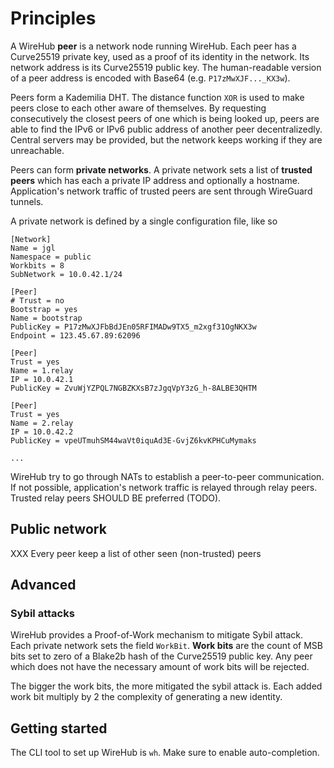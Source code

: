 # Principles

A WireHub **peer** is a network node running WireHub. Each peer has a Curve25519
private key, used as a proof of its identity in the network. Its network address
is its Curve25519 public key. The human-readable version of a peer address is
encoded with Base64 (e.g. `P17zMwXJF..._KX3w`).

Peers form a Kademilia DHT. The distance function `XOR` is used to make peers
close to each other aware of themselves. By requesting consecutively the closest
peers of one which is being looked up, peers are able to find the IPv6 or IPv6
public address of another peer decentralizedly. Central servers may be provided,
but the network keeps working if they are unreachable.

Peers can form **private networks**. A private network sets a list of
**trusted peers** which has each a private IP address and optionally a hostname.
Application's network traffic of trusted peers are sent through WireGuard
tunnels.

A private network is defined by a single configuration file, like so

```
[Network]
Name = jgl
Namespace = public
Workbits = 8
SubNetwork = 10.0.42.1/24

[Peer]
# Trust = no
Bootstrap = yes
Name = bootstrap
PublicKey = P17zMwXJFbBdJEn05RFIMADw9TX5_m2xgf31OgNKX3w
Endpoint = 123.45.67.89:62096

[Peer]
Trust = yes
Name = 1.relay
IP = 10.0.42.1
PublicKey = ZvuWjYZPQL7NGBZKXsB7zJgqVpY3zG_h-8ALBE3QHTM

[Peer]
Trust = yes
Name = 2.relay
IP = 10.0.42.2
PublicKey = vpeUTmuhSM44waVt0iquAd3E-GvjZ6kvKPHCuMymaks

...
```

WireHub try to go through NATs to establish a peer-to-peer communication. If not
possible, application's network traffic is relayed through relay peers. Trusted
relay peers SHOULD BE preferred (TODO).

## Public network

XXX Every peer keep a list of other seen (non-trusted) peers

## Advanced

### Sybil attacks

WireHub provides a Proof-of-Work mechanism to mitigate Sybil attack. Each private
network sets the field `WorkBit`. **Work bits** are the count of MSB bits set to
zero of a Blake2b hash of the Curve25519 public key. Any peer which does not
have the necessary amount of work bits will be rejected.

The bigger the work bits, the more mitigated the sybil attack is. Each added
work bit multiply by 2 the complexity of generating a new identity.

## Getting started

The CLI tool to set up WireHub is `wh`. Make sure to enable auto-completion.

